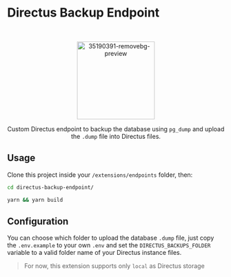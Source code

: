 # Directus Backup Endpoint

<br />
<p align="center">
  <img src="https://i.ibb.co/4mY5Mcv/35190391-removebg-preview.png" alt="35190391-removebg-preview" border="0" height="180" width="180"/>
  <p align="center">
    Custom Directus endpoint to backup the database using <code>pg_dump</code> and upload the <code>.dump</code> file into Directus files.
    <br />
  </p>
</p>


## Usage

Clone this project inside your `/extensions/endpoints` folder, then:

```bash
cd directus-backup-endpoint/
```


```bash
yarn && yarn build
```

## Configuration

You can choose which folder to upload the database `.dump` file, just copy the `.env.example` to your own `.env` and set the `DIRECTUS_BACKUPS_FOLDER` variable to a valid folder name of your Directus instance files.

> For now, this extension supports only `local` as Directus storage